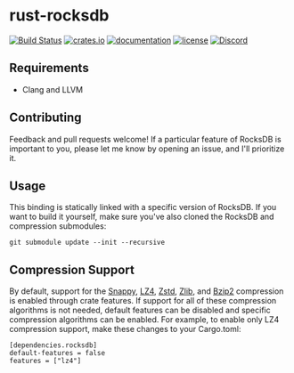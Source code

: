 rust-rocksdb
============
[![Build Status](https://github.com/nervosnetwork/rust-rocksdb/actions/workflows/rust.yml/badge.svg?branch=txn)](https://github.com/nervosnetwork/rust-rocksdb/actions/workflows/rust.yml?query=branch%3Atxn)
[![crates.io](https://img.shields.io/crates/v/ckb-rocksdb.svg)](https://crates.io/crates/ckb-rocksdb)
[![documentation](https://docs.rs/ckb-rocksdb/badge.svg)](https://docs.rs/ckb-rocksdb)
[![license](https://img.shields.io/crates/l/ckb-rocksdb.svg)](https://github.com/nervosnetwork/rust-rocksdb/blob/txn/LICENSE)
[![Discord](https://img.shields.io/badge/chat-on%20Discord-7289DA.svg)](https://discord.com/invite/nervos)


## Requirements

- Clang and LLVM

## Contributing

Feedback and pull requests welcome!  If a particular feature of RocksDB is
important to you, please let me know by opening an issue, and I'll
prioritize it.

## Usage

This binding is statically linked with a specific version of RocksDB. If you
want to build it yourself, make sure you've also cloned the RocksDB and
compression submodules:

    git submodule update --init --recursive

## Compression Support
By default, support for the [Snappy](https://github.com/google/snappy),
[LZ4](https://github.com/lz4/lz4), [Zstd](https://github.com/facebook/zstd),
[Zlib](https://zlib.net), and [Bzip2](http://www.bzip.org) compression
is enabled through crate features.  If support for all of these compression
algorithms is not needed, default features can be disabled and specific
compression algorithms can be enabled. For example, to enable only LZ4
compression support, make these changes to your Cargo.toml:

```
[dependencies.rocksdb]
default-features = false
features = ["lz4"]
```
